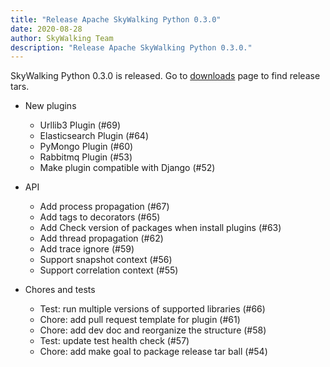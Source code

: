 ```yaml
---
title: "Release Apache SkyWalking Python 0.3.0"
date: 2020-08-28
author: SkyWalking Team
description: "Release Apache SkyWalking Python 0.3.0."
---
```


SkyWalking Python 0.3.0 is released. Go to [downloads](/downloads) page to find release tars.

- New plugins

  - Urllib3 Plugin (#69)
  - Elasticsearch Plugin (#64)
  - PyMongo Plugin (#60)
  - Rabbitmq Plugin (#53)
  - Make plugin compatible with Django (#52)

- API

  - Add process propagation (#67)
  - Add tags to decorators (#65)
  - Add Check version of packages when install plugins (#63)
  - Add thread propagation (#62)
  - Add trace ignore (#59)
  - Support snapshot context (#56)
  - Support correlation context (#55)

- Chores and tests
  - Test: run multiple versions of supported libraries (#66)
  - Chore: add pull request template for plugin (#61)
  - Chore: add dev doc and reorganize the structure (#58)
  - Test: update test health check (#57)
  - Chore: add make goal to package release tar ball (#54)
